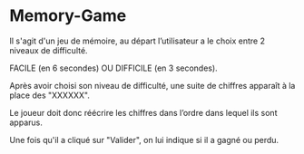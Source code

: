 # Memory-Game

Il s'agit d'un jeu de mémoire, au départ l’utilisateur a le choix entre 2 niveaux de difficulté.

   FACILE (en 6 secondes) OU DIFFICILE (en 3 secondes).

Après avoir choisi son niveau de difficulté, une suite de chiffres apparaît à la place des "XXXXXX".

Le joueur doit donc réécrire les chiffres dans l’ordre dans lequel ils sont apparus. 

Une fois qu'il a cliqué sur "Valider", on lui indique si il a gagné ou perdu.